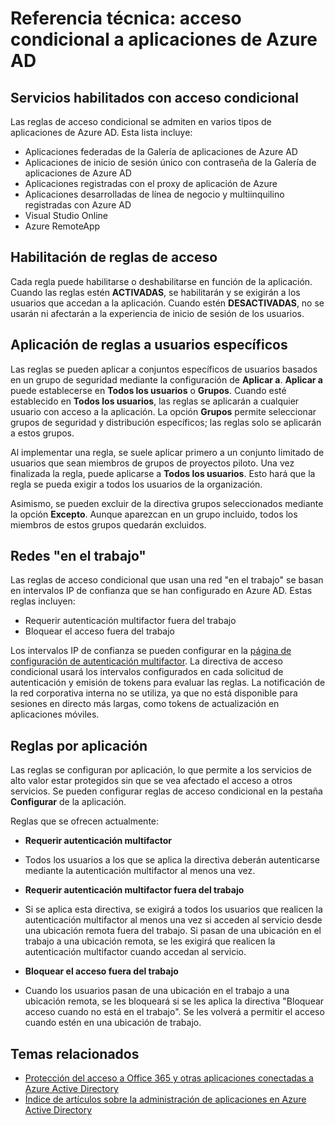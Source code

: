 
<properties
	pageTitle="Referencia técnica: acceso condicional a aplicaciones de Azure AD | Microsoft Azure"
	description="Con el control de acceso condicional, Azure Active Directory comprueba las condiciones específicas que se eligen al autenticar al usuario y antes de permitirle acceso a la aplicación. Si se cumplen las condiciones, el usuario queda autenticado y se le permite el acceso a la aplicación."
    services="active-directory"
	documentationCenter=""
	authors="femila"
	manager="stevenpo"
	editor=""/>

<tags
	ms.service="active-directory"
	ms.devlang="na"
	ms.topic="article"
    ms.tgt_pltfrm="na"
    ms.workload="identity" 
	ms.date="03/30/2016"
	ms.author="femila"/>

# Referencia técnica: acceso condicional a aplicaciones de Azure AD

## Servicios habilitados con acceso condicional
Las reglas de acceso condicional se admiten en varios tipos de aplicaciones de Azure AD. Esta lista incluye:

- Aplicaciones federadas de la Galería de aplicaciones de Azure AD
- Aplicaciones de inicio de sesión único con contraseña de la Galería de aplicaciones de Azure AD
- Aplicaciones registradas con el proxy de aplicación de Azure
- Aplicaciones desarrolladas de línea de negocio y multiinquilino registradas con Azure AD
- Visual Studio Online
- Azure RemoteApp

## Habilitación de reglas de acceso

Cada regla puede habilitarse o deshabilitarse en función de la aplicación. Cuando las reglas estén **ACTIVADAS**, se habilitarán y se exigirán a los usuarios que accedan a la aplicación. Cuando estén **DESACTIVADAS**, no se usarán ni afectarán a la experiencia de inicio de sesión de los usuarios.

## Aplicación de reglas a usuarios específicos
Las reglas se pueden aplicar a conjuntos específicos de usuarios basados en un grupo de seguridad mediante la configuración de **Aplicar a**. **Aplicar a** puede establecerse en **Todos los usuarios** o **Grupos**. Cuando esté establecido en **Todos los usuarios**, las reglas se aplicarán a cualquier usuario con acceso a la aplicación. La opción **Grupos** permite seleccionar grupos de seguridad y distribución específicos; las reglas solo se aplicarán a estos grupos.

  Al implementar una regla, se suele aplicar primero a un conjunto limitado de usuarios que sean miembros de grupos de proyectos piloto. Una vez finalizada la regla, puede aplicarse a **Todos los usuarios**. Esto hará que la regla se pueda exigir a todos los usuarios de la organización.

Asimismo, se pueden excluir de la directiva grupos seleccionados mediante la opción **Excepto**. Aunque aparezcan en un grupo incluido, todos los miembros de estos grupos quedarán excluidos.

## Redes "en el trabajo"


Las reglas de acceso condicional que usan una red "en el trabajo" se basan en intervalos IP de confianza que se han configurado en Azure AD. Estas reglas incluyen:

- Requerir autenticación multifactor fuera del trabajo
- Bloquear el acceso fuera del trabajo

Los intervalos IP de confianza se pueden configurar en la [página de configuración de autenticación multifactor](../multi-factor-authentication/multi-factor-authentication-whats-next.md). La directiva de acceso condicional usará los intervalos configurados en cada solicitud de autenticación y emisión de tokens para evaluar las reglas. La notificación de la red corporativa interna no se utiliza, ya que no está disponible para sesiones en directo más largas, como tokens de actualización en aplicaciones móviles.

## Reglas por aplicación
Las reglas se configuran por aplicación, lo que permite a los servicios de alto valor estar protegidos sin que se vea afectado el acceso a otros servicios. Se pueden configurar reglas de acceso condicional en la pestaña **Configurar** de la aplicación.

Reglas que se ofrecen actualmente:

- **Requerir autenticación multifactor**
 - Todos los usuarios a los que se aplica la directiva deberán autenticarse mediante la autenticación multifactor al menos una vez.
 
- **Requerir autenticación multifactor fuera del trabajo**
 - Si se aplica esta directiva, se exigirá a todos los usuarios que realicen la autenticación multifactor al menos una vez si acceden al servicio desde una ubicación remota fuera del trabajo. Si pasan de una ubicación en el trabajo a una ubicación remota, se les exigirá que realicen la autenticación multifactor cuando accedan al servicio.
 
- **Bloquear el acceso fuera del trabajo**
 - Cuando los usuarios pasan de una ubicación en el trabajo a una ubicación remota, se les bloqueará si se les aplica la directiva "Bloquear acceso cuando no está en el trabajo". Se les volverá a permitir el acceso cuando estén en una ubicación de trabajo.


## Temas relacionados

- [Protección del acceso a Office 365 y otras aplicaciones conectadas a Azure Active Directory](active-directory-conditional-access.md)
- [Índice de artículos sobre la administración de aplicaciones en Azure Active Directory](active-directory-apps-index.md)

<!---HONumber=AcomDC_0406_2016-->